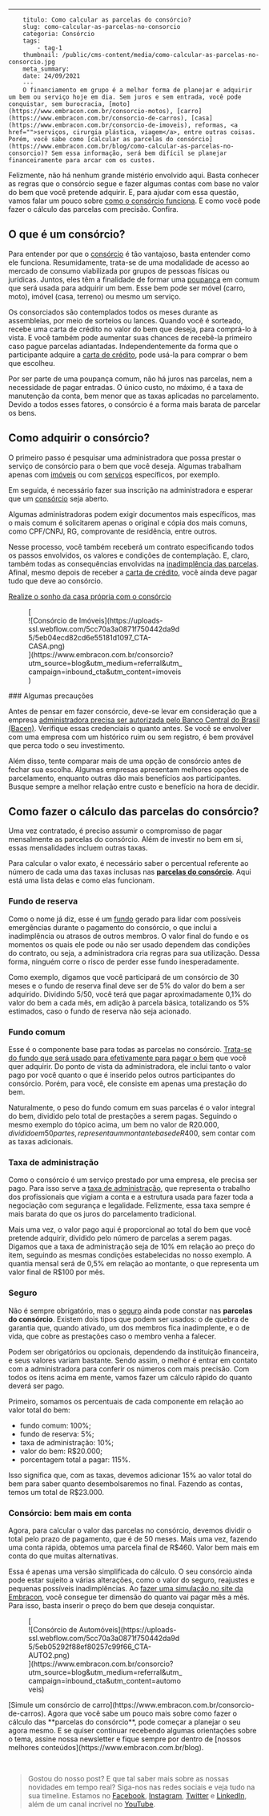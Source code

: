 ---
        titulo: Como calcular as parcelas do consórcio?
        slug: como-calcular-as-parcelas-no-consorcio
        categoria: Consórcio
        tags:
            - tag-1
        thumbnail: /public/cms-content/media/como-calcular-as-parcelas-no-consorcio.jpg
        meta_summary: 
        date: 24/09/2021
        ---
        O financiamento em grupo é a melhor forma de planejar e adquirir um bem ou serviço hoje em dia. Sem juros e sem entrada, você pode conquistar, sem burocracia, [moto](https://www.embracon.com.br/consorcio-motos), [carro](https://www.embracon.com.br/consorcio-de-carros), [casa](https://www.embracon.com.br/consorcio-de-imoveis), reformas, <a href="">serviços, cirurgia plástica, viagem</a>, entre outras coisas. Porém, você sabe como [calcular as parcelas do consórcio](https://www.embracon.com.br/blog/como-calcular-as-parcelas-no-consorcio)? Sem essa informação, será bem difícil se planejar financeiramente para arcar com os custos.

Felizmente, não há nenhum grande mistério envolvido aqui. Basta conhecer as regras que o consórcio segue e fazer algumas contas com base no valor do bem que você pretende adquirir. E, para ajudar com essa questão, vamos falar um pouco sobre [como o consórcio funciona](https://www.embracon.com.br/blog/9-duvidas-mais-comuns-sobre-consorcio). E como você pode fazer o cálculo das parcelas com precisão. Confira.

O que é um consórcio?
---------------------

Para entender por que o [consórcio](https://www.embracon.com.br/conhecaoconsorcio/entenda-o-consorcio) é tão vantajoso, basta entender como ele funciona. Resumidamente, trata-se de uma modalidade de acesso ao mercado de consumo viabilizada por grupos de pessoas físicas ou jurídicas. Juntos, eles têm a finalidade de formar uma [poupança](https://www.embracon.com.br/blog/consorcio-ou-poupanca-quais-sao-as-diferencas-e-como-escolher) em comum que será usada para adquirir um bem. Esse bem pode ser móvel (carro, moto), imóvel (casa, terreno) ou mesmo um serviço.

Os consorciados são contemplados todos os meses durante as assembleias, por meio de sorteios ou lances. Quando você é sorteado, recebe uma carta de crédito no valor do bem que deseja, para comprá-lo à vista. E você também pode aumentar suas chances de recebê-la primeiro caso pague parcelas adiantadas. Independentemente da forma que o participante adquire a [carta de crédito](https://www.embracon.com.br/conhecaoconsorcio/o-que-e-carta-de-credito), pode usá-la para comprar o bem que escolheu.

Por ser parte de uma poupança comum, não há juros nas parcelas, nem a necessidade de pagar entradas. O único custo, no máximo, é a taxa de manutenção da conta, bem menor que as taxas aplicadas no parcelamento. Devido a todos esses fatores, o consórcio é a forma mais barata de parcelar os bens.

Como adquirir o consórcio?
--------------------------

O primeiro passo é pesquisar uma administradora que possa prestar o serviço de consórcio para o bem que você deseja. Algumas trabalham apenas com [imóveis](https://www.embracon.com.br/blog/15-duvidas-sobre-consorcio-de-imoveis) ou com [serviços](https://www.embracon.com.br/blog/consorcio-de-servicos-tudo-o-que-voce-precisa-saber-sobre-o-assunto) específicos, por exemplo.

Em seguida, é necessário fazer sua inscrição na administradora e esperar que um [consórcio](https://www.embracon.com.br/conhecaoconsorcio/o-que-e-consorcio) seja aberto.

Algumas administradoras podem exigir documentos mais específicos, mas o mais comum é solicitarem apenas o original e cópia dos mais comuns, como CPF/CNPJ, RG, comprovante de residência, entre outros.

Nesse processo, você também receberá um contrato especificando todos os passos envolvidos, os valores e condições de contemplação. E, claro, também todas as consequências envolvidas na [inadimplência das parcelas](https://www.embracon.com.br/conhecaoconsorcio/como-resolver-o-atraso-no-pagamento-das-parcelas). Afinal, mesmo depois de receber a [carta de crédito](https://www.embracon.com.br/conhecaoconsorcio/o-que-e-carta-de-credito), você ainda deve pagar tudo que deve ao consórcio.

 [Realize o sonho da casa própria com o consórcio](https://www.embracon.com.br/blog/como-conquistar-a-estabilidade-da-casa-propria)

<figure class="w-richtext-figure-type-image w-richtext-align-center" style="max-width:310px">[<div>![Consórcio de Imóveis](https://uploads-ssl.webflow.com/5cc70a3a0871f750442da9d5/5eb04ecd82cd6e55181d1097_CTA-CASA.png)</div>](https://www.embracon.com.br/consorcio?utm_source=blog&utm_medium=referral&utm_campaign=inbound_cta&utm_content=imoveis)</figure>### Algumas precauções

Antes de pensar em fazer consórcio, deve-se levar em consideração que a empresa [administradora precisa ser autorizada pelo Banco Central do Brasil (Bacen)](https://www.embracon.com.br/politicas-financeiras). Verifique essas credenciais o quanto antes. Se você se envolver com uma empresa com um histórico ruim ou sem registro, é bem provável que perca todo o seu investimento.

Além disso, tente comparar mais de uma opção de consórcio antes de fechar sua escolha. Algumas empresas apresentam melhores opções de parcelamento, enquanto outras dão mais benefícios aos participantes. Busque sempre a melhor relação entre custo e benefício na hora de decidir.

Como fazer o cálculo das parcelas do consórcio?
-----------------------------------------------

Uma vez contratado, é preciso assumir o compromisso de pagar mensalmente as parcelas do consórcio. Além de investir no bem em si, essas mensalidades incluem outras taxas.

Para calcular o valor exato, é necessário saber o percentual referente ao número de cada uma das taxas inclusas nas [**parcelas do consórcio**](https://www.embracon.com.br/blog/como-calcular-as-parcelas-no-consorcio). Aqui está uma lista delas e como elas funcionam.

### Fundo de reserva

Como o nome já diz, esse é um [fundo](https://www.embracon.com.br/conhecaoconsorcio/o-que-e-fundo-de-reserva) gerado para lidar com possíveis emergências durante o pagamento do consórcio, o que inclui a inadimplência ou atrasos de outros membros. O valor final do fundo e os momentos os quais ele pode ou não ser usado dependem das condições do contrato, ou seja, a administradora cria regras para sua utilização. Dessa forma, ninguém corre o risco de perder esse fundo inesperadamente.

Como exemplo, digamos que você participará de um consórcio de 30 meses e o fundo de reserva final deve ser de 5% do valor do bem a ser adquirido. Dividindo 5/50, você terá que pagar aproximadamente 0,1% do valor do bem a cada mês, em adição à parcela básica, totalizando os 5% estimados, caso o fundo de reserva não seja acionado.

### Fundo comum

Esse é o componente base para todas as parcelas no consórcio. [Trata-se do fundo que será usado para efetivamente para pagar o bem](https://www.embracon.com.br/conhecaoconsorcio/o-que-e-o-fundo-de-aquisicao-ou-fundo-comum-do-consorcio) que você quer adquirir. Do ponto de vista da administradora, ele inclui tanto o valor pago por você quanto o que é inserido pelos outros participantes do consórcio. Porém, para você, ele consiste em apenas uma prestação do bem.

Naturalmente, o peso do fundo comum em suas parcelas é o valor integral do bem, dividido pelo total de prestações a serem pagas. Seguindo o mesmo exemplo do tópico acima, um bem no valor de R$20.000, dividido em 50 partes, representa um montante base de R$400, sem contar com as taxas adicionais.

### Taxa de administração

Como o consórcio é um serviço prestado por uma empresa, ele precisa ser pago. Para isso serve a [taxa de administração](https://www.embracon.com.br/conhecaoconsorcio/o-que-e-taxa-de-administracao), que representa o trabalho dos profissionais que vigiam a conta e a estrutura usada para fazer toda a negociação com segurança e legalidade. Felizmente, essa taxa sempre é mais barata do que os juros do parcelamento tradicional.

Mais uma vez, o valor pago aqui é proporcional ao total do bem que você pretende adquirir, dividido pelo número de parcelas a serem pagas. Digamos que a taxa de administração seja de 10% em relação ao preço do item, seguindo as mesmas condições estabelecidas no nosso exemplo. A quantia mensal será de 0,5% em relação ao montante, o que representa um valor final de R$100 por mês.

### Seguro

Não é sempre obrigatório, mas o [seguro](https://www.embracon.com.br/blog/seguro-de-consorcio-quando-vale-a-pena) ainda pode constar nas **parcelas do consórcio**. Existem dois tipos que podem ser usados: o de quebra de garantia que, quando ativado, um dos membros fica inadimplente, e o de vida, que cobre as prestações caso o membro venha a falecer.

Podem ser obrigatórios ou opcionais, dependendo da instituição financeira, e seus valores variam bastante. Sendo assim, o melhor é entrar em contato com a administradora para conferir os números com mais precisão. Com todos os itens acima em mente, vamos fazer um cálculo rápido do quanto deverá ser pago.

Primeiro, somamos os percentuais de cada componente em relação ao valor total do bem:

- fundo comum: 100%;
- fundo de reserva: 5%;
- taxa de administração: 10%;
- valor do bem: R$20.000;
- porcentagem total a pagar: 115%.

Isso significa que, com as taxas, devemos adicionar 15% ao valor total do bem para saber quanto desembolsaremos no final. Fazendo as contas, temos um total de R$23.000.

### Consórcio: bem mais em conta

Agora, para calcular o valor das parcelas no consórcio, devemos dividir o total pelo prazo de pagamento, que é de 50 meses. Mais uma vez, fazendo uma conta rápida, obtemos uma parcela final de R$460. Valor bem mais em conta do que muitas alternativas.

Essa é apenas uma versão simplificada do cálculo. O seu consórcio ainda pode estar sujeito a várias alterações, como o valor do seguro, reajustes e pequenas possíveis inadimplências. Ao [fazer uma simulação no site da Embracon](http://www.embracon.com.br/ecommerce), você consegue ter dimensão do quanto vai pagar mês a mês. Para isso, basta inserir o preço do bem que deseja conquistar.

<figure class="w-richtext-figure-type-image w-richtext-align-center" style="max-width:310px">[<div>![Consórcio de Automóveis](https://uploads-ssl.webflow.com/5cc70a3a0871f750442da9d5/5eb05292f88ef80257c99f66_CTA-AUTO2.png)</div>](https://www.embracon.com.br/consorcio?utm_source=blog&utm_medium=referral&utm_campaign=inbound_cta&utm_content=automoveis)</figure>[Simule um consórcio de carro](https://www.embracon.com.br/consorcio-de-carros). Agora que você sabe um pouco mais sobre como fazer o cálculo das **parcelas do consórcio**, pode começar a planejar o seu agora mesmo. E se quiser continuar recebendo algumas orientações sobre o tema, assine nossa newsletter e fique sempre por dentro de [nossos melhores conteúdos](https://www.embracon.com.br/blog).

‍

> Gostou do nosso post? E que tal saber mais sobre as nossas novidades em tempo real? Siga-nos nas redes sociais e veja tudo na sua timeline. Estamos no [Facebook](https://www.facebook.com/embracon/), [Instagram](https://www.instagram.com/embraconoficial/), [Twitter](https://twitter.com/embracon) e [LinkedIn](https://www.linkedin.com/company/1018875/), além de um canal incrível no [YouTube](https://www.youtube.com/channel/UCL-Y0mv9zc73Iek48NLUBzQ).

‍
        